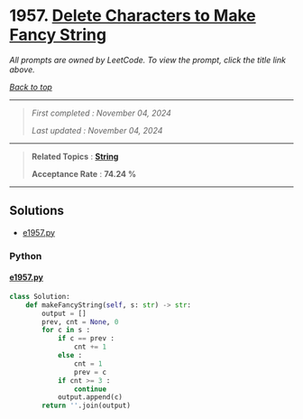 # 1957. [Delete Characters to Make Fancy String](<https://leetcode.com/problems/delete-characters-to-make-fancy-string>)

*All prompts are owned by LeetCode. To view the prompt, click the title link above.*

*[Back to top](<../README.md>)*

------

> *First completed : November 04, 2024*
>
> *Last updated : November 04, 2024*

------

> **Related Topics** : **[String](<by_topic/String.md>)**
>
> **Acceptance Rate** : **74.24 %**

------

## Solutions

- [e1957.py](<../my-submissions/e1957.py>)
### Python
#### [e1957.py](<../my-submissions/e1957.py>)
```Python
class Solution:
    def makeFancyString(self, s: str) -> str:
        output = []
        prev, cnt = None, 0
        for c in s :
            if c == prev :
                cnt += 1
            else :
                cnt = 1
                prev = c
            if cnt >= 3 :
                continue
            output.append(c)
        return ''.join(output)

```

